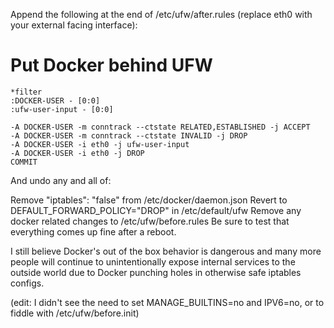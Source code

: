 Append the following at the end of /etc/ufw/after.rules (replace eth0 with your external facing interface):

# Put Docker behind UFW
```
*filter
:DOCKER-USER - [0:0]
:ufw-user-input - [0:0]

-A DOCKER-USER -m conntrack --ctstate RELATED,ESTABLISHED -j ACCEPT
-A DOCKER-USER -m conntrack --ctstate INVALID -j DROP
-A DOCKER-USER -i eth0 -j ufw-user-input
-A DOCKER-USER -i eth0 -j DROP
COMMIT
```

And undo any and all of:

Remove "iptables": "false" from /etc/docker/daemon.json
Revert to DEFAULT_FORWARD_POLICY="DROP" in /etc/default/ufw
Remove any docker related changes to /etc/ufw/before.rules
Be sure to test that everything comes up fine after a reboot.

I still believe Docker's out of the box behavior is dangerous and many more people will continue to unintentionally expose internal services to the outside world due to Docker punching holes in otherwise safe iptables configs.

(edit: I didn't see the need to set MANAGE_BUILTINS=no and IPV6=no, or to fiddle with /etc/ufw/before.init)

